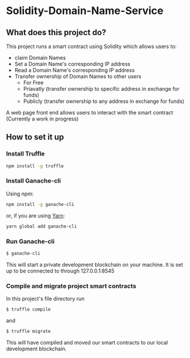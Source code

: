 # Solidity-Domain-Name-Service

## What does this project do?

This project runs a smart contract using Solidity which allows users to:
- claim Domain Names
- Set a Domain Name's corresponding IP address
- Read a Domain Name's corresponding IP address
- Transfer ownership of Domain Names to other users
  - For Free
  - Priavatly (transfer ownership to specific address in exchange for funds)
  - Publicly (transfer ownership to any address in exchange for funds)

A web page front end allows users to interact with the smart contract (Currently a work in progress)

## How to set it up

### Install Truffle

```Bash
npm install -g truffle
```

### Install Ganache-cli

Using npm:

```Bash
npm install -g ganache-cli
```

or, if you are using [Yarn](https://yarnpkg.com/):

```Bash
yarn global add ganache-cli
```
### Run Ganache-cli

```Bash
$ ganache-cli
```

This will start a private development blockchain on your machine. It is set up to be connected to through 127.0.0.1:8545

### Compile and migrate project smart contracts

In this project's file directory run 

```Bash
$ truffle compile
```

and

```Bash
$ truffle migrate
```

This will have compiled and moved our smart contracts to our local development blockchain.
